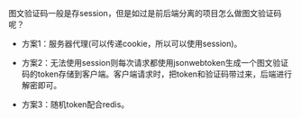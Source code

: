 图文验证码一般是存session，但是如过是前后端分离的项目怎么做图文验证码呢？

* 方案1：服务器代理(可以传递cookie，所以可以使用session)。

* 方案2：无法使用session则每次请求都使用jsonwebtoken生成一个图文验证码的token存储到客户端。客户端请求时，把token和验证码带过来，后端进行解密即可。

* 方案3：随机token配合redis。
